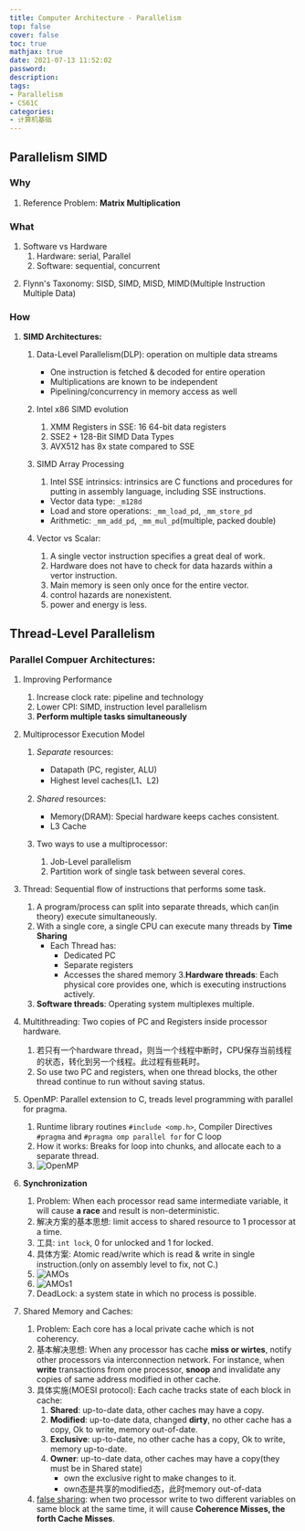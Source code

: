 ```yaml
---
title: Computer Architecture - Parallelism
top: false
cover: false
toc: true
mathjax: true
date: 2021-07-13 11:52:02
password:
description:
tags:
- Parallelism
- CS61C
categories:
- 计算机基础
---
```


## Parallelism SIMD

### Why

1. Reference Problem: **Matrix Multiplication**

### What

1. Software vs Hardware
   1. Hardware: serial, Parallel
   2. Software: sequential, concurrent
<!-- more -->
2. Flynn's Taxonomy: SISD, SIMD, MISD, MIMD(Multiple Instruction Multiple Data)

### How 

1. **SIMD Architectures:**
   1. Data-Level Parallelism(DLP): operation on multiple data streams
      - One instruction is fetched & decoded for entire operation
      - Multiplications are known to be independent
      - Pipelining/concurrency in memory access as well

   2. Intel x86 SIMD evolution
      1. XMM Registers in SSE: 16 64-bit data registers
      2. SSE2 + 128-Bit SIMD Data Types
      3. AVX512 has 8x state compared to SSE

   3. SIMD Array Processing
      1. Intel SSE intrinsics: intrinsics are C functions and procedures for putting in assembly language, including SSE instructions.
      - Vector data type: `_m128d`
      - Load and store operations: `_mm_load_pd`, `_mm_store_pd`
      - Arithmetic: `_mm_add_pd`, `_mm_mul_pd`(multiple, packed double) 

   4. Vector vs Scalar:
       1. A single vector instruction specifies a great deal of work.
       2. Hardware does not have to check for data hazards within a vertor instruction.
       3. Main memory is seen only once for the entire vector.
       4. control hazards are nonexistent.
       5. power and energy is less.


## Thread-Level Parallelism

### Parallel Compuer Architectures:

1. Improving Performance
   1. Increase clock rate: pipeline and technology
   2. Lower CPI: SIMD, instruction level parallelism
   3. **Perform multiple tasks simultaneously**

2. Multiprocessor Execution Model
   1. *Separate* resources:
      - Datapath (PC, register, ALU)
      - Highest level caches(L1、L2) 

   2. *Shared* resources:
      - Memory(DRAM): Special hardware keeps caches consistent.
      - L3 Cache

   3. Two ways to use a multiprocessor:
      1. Job-Level parallelism
      2. Partition work of single task between several cores.

3. Thread: Sequential flow of instructions that performs some task.
   1. A program/process can split into separate threads, which can(in theory) execute simultaneously.
   2. With a single core, a single CPU can execute many threads by **Time Sharing**
      - Each Thread has:
        - Dedicated PC
        - Separate registers
        - Accesses the shared memory
   3.**Hardware threads**: Each physical core provides one, which is executing instructions actively.
   4. **Software threads**: Operating system multiplexes multiple.

4. Multithreading: Two copies of PC and Registers inside processor hardware.
   1. 若只有一个hardware thread，则当一个线程中断时，CPU保存当前线程的状态，转化到另一个线程。此过程有些耗时。
   2. So use two PC and registers, when one thread blocks, the other thread continue to run without saving status.

5. OpenMP: Parallel extension to C, treads level programming with parallel for pragma.
   1. Runtime library routines `#include <omp.h>`, Compiler Directives `#pragma` and `#pragma omp parallel for` for C loop
   2. How it works: Breaks for loop into chunks, and allocate each to a separate thread.
   2. ![OpenMP]()

6. **Synchronization**
   1. Problem: When each processor read same intermediate variable, it will cause **a race** and result is non-deterministic.
   2. 解决方案的基本思想: limit access to shared resource to 1 processor at a time.
   3. 工具: `int lock`, 0 for unlocked and 1 for locked.
   4. 具体方案: Atomic read/write which is read & write in single instruction.(only on assembly level to fix, not C.)
   5. ![AMOs]()
   6. ![AMOs1]()
   7. DeadLock: a system state in which no process is possible.

7. Shared Memory and Caches:
   1. Problem: Each core has a local private cache which is not coherency.
   2. 基本解决思想: When any processor has cache **miss or wirtes**, notify other processors via interconnection network. For instance, when **write** transactions from one processor, **snoop** and invalidate any copies of same address modified in other cache.
   3. 具体实施(MOESI protocol): Each cache tracks state of each block in cache:
      1. **Shared**: up-to-date data, other caches may have a copy.
      2. **Modified**: up-to-date data, changed **dirty**, no other cache has a copy, Ok to write, memory out-of-date.
      3. **Exclusive**: up-to-date, no other cache has a copy, Ok to write, memory up-to-date.
      4. **Owner**: up-to-date data, other caches may have a copy(they must be in Shared state)
         - own the exclusive right to make changes to it.
         - own态是共享的modified态，此时memory out-of-data
   4. [false sharing](https://zhuanlan.zhihu.com/p/55917869): when two processor write to two different variables on same block at the same time, it will cause **Coherence Misses, the forth Cache Misses**.